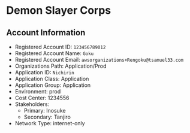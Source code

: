 # Demon Slayer Corps

## Account Information

* Registered Account ID: `123456789012`
* Registered Account Name: `Goku`
* Registered Account Email: `awsorganizations+Rengoku@tsamuel33.com`
* Organizations Path: Application/Prod
* Application ID: `Nichirin`
* Application Class: Application
* Application Group: Application
* Environment: prod
* Cost Center: 1234556
* Stakeholders:
  * Primary: Inosuke
  * Secondary: Tanjiro
* Network Type: internet-only